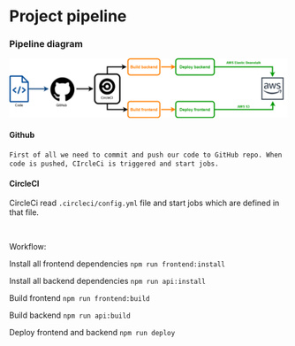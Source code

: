# Project pipeline

### Pipeline diagram
![diagram](../graphics/Pipeline.png)

#### Github

    First of all we need to commit and push our code to GitHub repo. When code is pushed, CIrcleCi is triggered and start jobs.

#### CircleCI

CircleCi read  `.circleci/config.yml` file and start jobs which are defined in that file.

<br>

Workflow:

Install all frontend dependencies 
`npm run frontend:install`

Install all backend dependencies
`npm run api:install`

Build frontend
`npm run frontend:build`

Build backend
`npm run api:build`

Deploy frontend and backend
`npm run deploy`   
